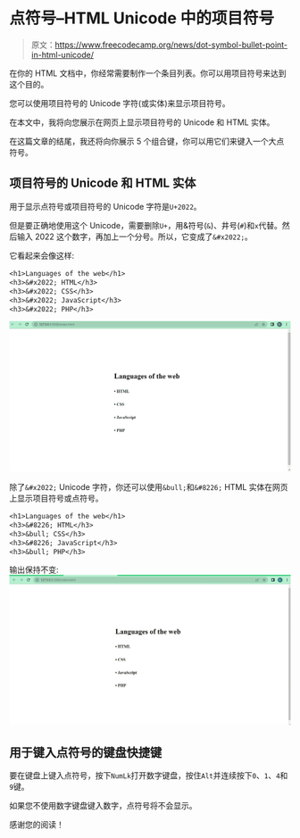 # 点符号–HTML Unicode 中的项目符号

> 原文：<https://www.freecodecamp.org/news/dot-symbol-bullet-point-in-html-unicode/>

在你的 HTML 文档中，你经常需要制作一个条目列表。你可以用项目符号来达到这个目的。

您可以使用项目符号的 Unicode 字符(或实体)来显示项目符号。

在本文中，我将向您展示在网页上显示项目符号的 Unicode 和 HTML 实体。

在这篇文章的结尾，我还将向你展示 5 个组合键，你可以用它们来键入一个大点符号。

## 项目符号的 Unicode 和 HTML 实体

用于显示点符号或项目符号的 Unicode 字符是`U+2022`。

但是要正确地使用这个 Unicode，需要删除`U+`，用&符号(`&`)、井号(`#`)和`x`代替。然后输入 2022 这个数字，再加上一个分号。所以，它变成了`&#x2022;`。

它看起来会像这样:

```
<h1>Languages of the web</h1>
<h3>&#x2022; HTML</h3>
<h3>&#x2022; CSS</h3>
<h3>&#x2022; JavaScript</h3>
<h3>&#x2022; PHP</h3> 
```

![ss1-2](img/3d3158277a5c4473200e54ff8c797ff6.png)

除了`&#x2022;` Unicode 字符，你还可以使用`&bull;`和`&#8226;` HTML 实体在网页上显示项目符号或点符号。

```
<h1>Languages of the web</h1>
<h3>&#8226; HTML</h3>
<h3>&bull; CSS</h3>
<h3>&#8226; JavaScript</h3>
<h3>&bull; PHP</h3> 
```

输出保持不变:
![ss2-4](img/45189d795fc4a6d90f988b47c547d25b.png)

## 用于键入点符号的键盘快捷键

要在键盘上键入点符号，按下`NumLk`打开数字键盘，按住`Alt`并连续按下`0`、`1`、`4`和`9`键。

如果您不使用数字键盘键入数字，点符号将不会显示。

感谢您的阅读！